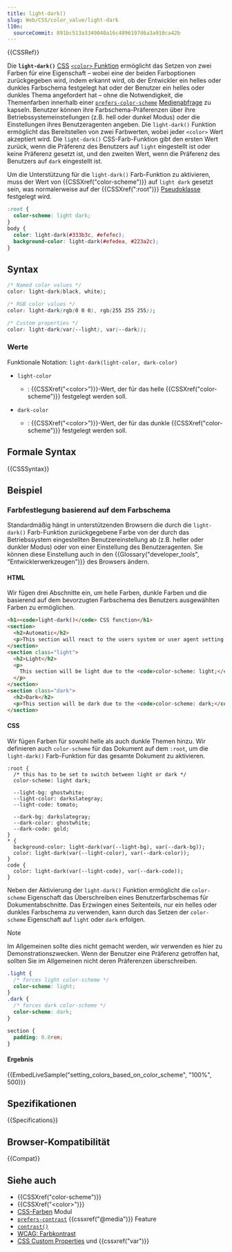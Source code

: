 ```yaml
---
title: light-dark()
slug: Web/CSS/color_value/light-dark
l10n:
  sourceCommit: 891bc513a3349040a16c4896197d6a3a910ca42b
---
```


{{CSSRef}}

Die **`light-dark()`** [CSS](/de/docs/Web/CSS) [`<color>` Funktion](/de/docs/Web/CSS/CSS_Values_and_Units/CSS_Value_Functions#color_functions) ermöglicht das Setzen von zwei Farben für eine Eigenschaft – wobei eine der beiden Farboptionen zurückgegeben wird, indem erkannt wird, ob der Entwickler ein helles oder dunkles Farbschema festgelegt hat oder der Benutzer ein helles oder dunkles Thema angefordert hat – ohne die Notwendigkeit, die Themenfarben innerhalb einer [`prefers-color-scheme`](/de/docs/Web/CSS/@media/prefers-color-scheme) [Medienabfrage](/de/docs/Web/CSS/CSS_media_queries/Using_media_queries#targeting_media_features) zu kapseln.
Benutzer können ihre Farbschema-Präferenzen über ihre Betriebssystemeinstellungen (z.B. hell oder dunkel Modus) oder die Einstellungen ihres Benutzeragenten angeben. Die `light-dark()` Funktion ermöglicht das Bereitstellen von zwei Farbwerten, wobei jeder `<color>` Wert akzeptiert wird. Die `light-dark()` CSS-Farb-Funktion gibt den ersten Wert zurück, wenn die Präferenz des Benutzers auf `light` eingestellt ist oder keine Präferenz gesetzt ist, und den zweiten Wert, wenn die Präferenz des Benutzers auf `dark` eingestellt ist.

Um die Unterstützung für die `light-dark()` Farb-Funktion zu aktivieren, muss der Wert von {{CSSXref("color-scheme")}} auf `light dark` gesetzt sein, was normalerweise auf der {{CSSXref(":root")}} [Pseudoklasse](/de/docs/Web/CSS/Pseudo-classes) festgelegt wird.

```css
:root {
  color-scheme: light dark;
}
body {
  color: light-dark(#333b3c, #efefec);
  background-color: light-dark(#efedea, #223a2c);
}
```

## Syntax

```css
/* Named color values */
color: light-dark(black, white);

/* RGB color values */
color: light-dark(rgb(0 0 0), rgb(255 255 255));

/* Custom properties */
color: light-dark(var(--light), var(--dark));
```

### Werte

Funktionale Notation: `light-dark(light-color, dark-color)`

- `light-color`

  - : {{CSSXref("&lt;color&gt;")}}-Wert, der für das helle {{CSSXref("color-scheme")}} festgelegt werden soll.

- `dark-color`
  - : {{CSSXref("&lt;color&gt;")}}-Wert, der für das dunkle {{CSSXref("color-scheme")}} festgelegt werden soll.

## Formale Syntax

{{CSSSyntax}}

## Beispiel

### Farbfestlegung basierend auf dem Farbschema

Standardmäßig hängt in unterstützenden Browsern die durch die `light-dark()` Farb-Funktion zurückgegebene Farbe von der durch das Betriebssystem eingestellten Benutzereinstellung ab (z.B. heller oder dunkler Modus) oder von einer Einstellung des Benutzeragenten. Sie können diese Einstellung auch in den {{Glossary("developer_tools", "Entwicklerwerkzeugen")}} des Browsers ändern.

#### HTML

Wir fügen drei Abschnitte ein, um helle Farben, dunkle Farben und die basierend auf dem bevorzugten Farbschema des Benutzers ausgewählten Farben zu ermöglichen.

```html
<h1><code>light-dark()</code> CSS function</h1>
<section>
  <h2>Automatic</h2>
  <p>This section will react to the users system or user agent setting.</p>
</section>
<section class="light">
  <h2>Light</h2>
  <p>
    This section will be light due to the <code>color-scheme: light;</code>.
  </p>
</section>
<section class="dark">
  <h2>Dark</h2>
  <p>This section will be dark due to the <code>color-scheme: dark;</code>.</p>
</section>
```

#### CSS

Wir fügen Farben für sowohl helle als auch dunkle Themen hinzu. Wir definieren auch `color-scheme` für das Dokument auf dem `:root`, um die `light-dark()` Farb-Funktion für das gesamte Dokument zu aktivieren.

```css-nolint
:root {
  /* this has to be set to switch between light or dark */
  color-scheme: light dark;

  --light-bg: ghostwhite;
  --light-color: darkslategray;
  --light-code: tomato;

  --dark-bg: darkslategray;
  --dark-color: ghostwhite;
  --dark-code: gold;
}
* {
  background-color: light-dark(var(--light-bg), var(--dark-bg));
  color: light-dark(var(--light-color), var(--dark-color));
}
code {
  color: light-dark(var(--light-code), var(--dark-code));
}
```

Neben der Aktivierung der `light-dark()` Funktion ermöglicht die `color-scheme` Eigenschaft das Überschreiben eines Benutzerfarbschemas für Dokumentabschnitte. Das Erzwingen eines Seitenteils, nur ein helles oder dunkles Farbschema zu verwenden, kann durch das Setzen der `color-scheme` Eigenschaft auf `light` oder `dark` erfolgen.

> [!NOTE]
> Im Allgemeinen sollte dies nicht gemacht werden, wir verwenden es hier zu Demonstrationszwecken. Wenn der Benutzer eine Präferenz getroffen hat, sollten Sie im Allgemeinen nicht deren Präferenzen überschreiben.

```css
.light {
  /* forces light color-scheme */
  color-scheme: light;
}
.dark {
  /* forces dark color-scheme */
  color-scheme: dark;
}
```

```css hidden
section {
  padding: 0.8rem;
}
```

#### Ergebnis

{{EmbedLiveSample("setting_colors_based_on_color_scheme", "100%", 500)}}

## Spezifikationen

{{Specifications}}

## Browser-Kompatibilität

{{Compat}}

## Siehe auch

- {{CSSXref("color-scheme")}}
- {{CSSXref("&lt;color&gt;")}}
- [CSS-Farben](/de/docs/Web/CSS/CSS_colors) Modul
- [`prefers-contrast`](/de/docs/Web/CSS/@media/prefers-contrast) {{cssxref("@media")}} Feature
- [`contrast()`](/de/docs/Web/CSS/filter-function/contrast)
- [WCAG: Farbkontrast](/de/docs/Web/Accessibility/Understanding_WCAG/Perceivable/Color_contrast)
- [CSS Custom Properties](/de/docs/Web/CSS/--*) und {{cssxref("var")}}
